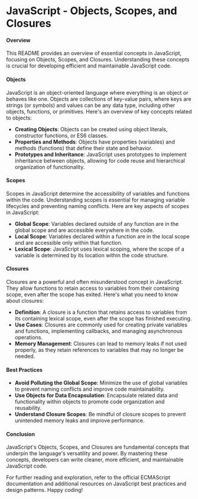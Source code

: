 # JavaScript - Objects, Scopes, and Closures

#### Overview
This README provides an overview of essential concepts in JavaScript, focusing on Objects, Scopes, and Closures. Understanding these concepts is crucial for developing efficient and maintainable JavaScript code.

#### Objects
JavaScript is an object-oriented language where everything is an object or behaves like one. Objects are collections of key-value pairs, where keys are strings (or symbols) and values can be any data type, including other objects, functions, or primitives. Here's an overview of key concepts related to objects:

- **Creating Objects**: Objects can be created using object literals, constructor functions, or ES6 classes.
- **Properties and Methods**: Objects have properties (variables) and methods (functions) that define their state and behavior.
- **Prototypes and Inheritance**: JavaScript uses prototypes to implement inheritance between objects, allowing for code reuse and hierarchical organization of functionality.

#### Scopes
Scopes in JavaScript determine the accessibility of variables and functions within the code. Understanding scopes is essential for managing variable lifecycles and preventing naming conflicts. Here are key aspects of scopes in JavaScript:

- **Global Scope**: Variables declared outside of any function are in the global scope and are accessible everywhere in the code.
- **Local Scope**: Variables declared within a function are in the local scope and are accessible only within that function.
- **Lexical Scope**: JavaScript uses lexical scoping, where the scope of a variable is determined by its location within the code structure.

#### Closures
Closures are a powerful and often misunderstood concept in JavaScript. They allow functions to retain access to variables from their containing scope, even after the scope has exited. Here's what you need to know about closures:

- **Definition**: A closure is a function that retains access to variables from its containing lexical scope, even after the scope has finished executing.
- **Use Cases**: Closures are commonly used for creating private variables and functions, implementing callbacks, and managing asynchronous operations.
- **Memory Management**: Closures can lead to memory leaks if not used properly, as they retain references to variables that may no longer be needed.

#### Best Practices
- **Avoid Polluting the Global Scope**: Minimize the use of global variables to prevent naming conflicts and improve code maintainability.
- **Use Objects for Data Encapsulation**: Encapsulate related data and functionality within objects to promote code organization and reusability.
- **Understand Closure Scopes**: Be mindful of closure scopes to prevent unintended memory leaks and improve performance.

#### Conclusion
JavaScript's Objects, Scopes, and Closures are fundamental concepts that underpin the language's versatility and power. By mastering these concepts, developers can write cleaner, more efficient, and maintainable JavaScript code.

For further reading and exploration, refer to the official ECMAScript documentation and additional resources on JavaScript best practices and design patterns. Happy coding!
